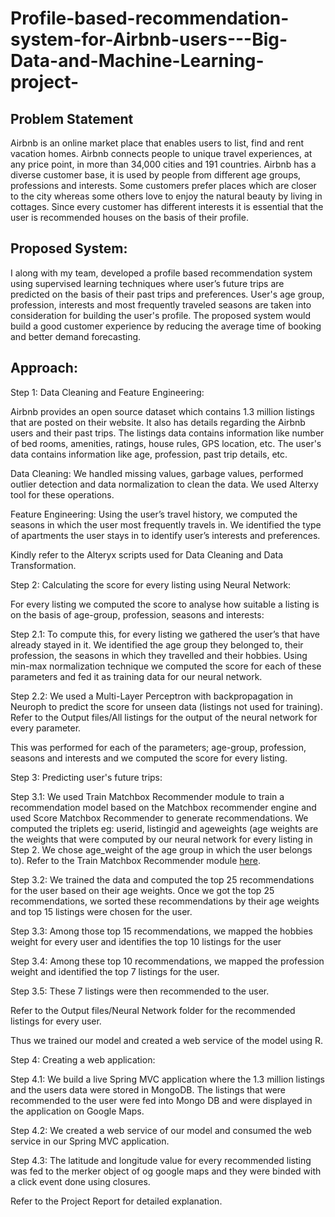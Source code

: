# Profile-based-recommendation-system-for-Airbnb-users---Big-Data-and-Machine-Learning-project-

## Problem Statement
Airbnb is an online market place that enables users to list, find and rent vacation homes. Airbnb connects people to unique travel experiences, at any price point, in more than 34,000 cities and 191 countries. Airbnb has a diverse customer base, it is used by people from different age groups, professions and interests. Some customers prefer places which are closer to the city whereas some others love to enjoy the natural beauty by living in cottages. Since every customer has different interests it is essential that the user is recommended houses on the basis of their profile.

## Proposed System:
I along with my team, developed a profile based recommendation system using supervised learning techniques where user’s future trips are predicted on the basis of their past trips and preferences. User's age group, profession, interests and most frequently traveled seasons are taken into consideration for building the user's profile. The proposed system would build a good customer experience by reducing the average time of booking and better demand forecasting. 

## Approach:
 
Step 1: Data Cleaning and Feature Engineering:

Airbnb provides an open source dataset which contains 1.3 million listings that are posted on their website. It also has details regarding the Airbnb users and their past trips. The listings data contains information like number of bed rooms, amenities, ratings, house rules, GPS location, etc. The user's data contains information like age, profession, past trip details, etc. 

Data Cleaning: We handled missing values, garbage values, performed outlier detection and data normalization to clean the data. We used Alterxy tool for these operations.

Feature Engineering: Using the user’s travel history, we computed the seasons in which the user most frequently travels in. We identified the type of apartments the user stays in to identify user’s interests and preferences.

Kindly refer to the Alteryx scripts used for Data Cleaning and Data Transformation.

Step 2: Calculating the score for every listing using Neural Network:

For every listing we computed the score to analyse how suitable a listing is on the basis of age-group, profession, seasons and interests:

  Step 2.1: To compute this, for every listing we gathered the user’s that have already stayed in it. We identified the age group they       belonged to, their profession, the seasons in which they travelled and their hobbies. Using min-max normalization technique we           computed the score for each of these parameters and fed it as training data for our neural network. 
  
  Step 2.2: We used a Multi-Layer Perceptron with backpropagation in Neuroph to predict the score for unseen data (listings not used for   training). Refer to the Output files/All listings for the output of the neural network for every parameter. 
  
This was performed for each of the parameters; age-group, profession, seasons and interests and we computed the score for every listing.

Step 3: Predicting user's future trips:
    
  Step 3.1: We used Train Matchbox Recommender module to train a recommendation model based on the Matchbox recommender engine and used   Score Matchbox Recommender to generate recommendations. We computed the triplets eg: userid, listingid and ageweights (age weights are   the weights that were computed by our neural network for every listing in Step 2. We chose age_weight of the age group in which the     user belongs to). Refer to the Train Matchbox Recommender module [here](https://msdn.microsoft.com/en-us/library/azure/dn905987.aspx). 
  
  Step 3.2: We trained the data and computed the top 25 recommendations for the user based on their age weights. Once we got the top 25   recommendations, we sorted these recommendations by their age weights and top 15 listings were chosen for the user.
  
  Step 3.3: Among those top 15 recommendations, we mapped the hobbies weight for every user and identifies the top 10 listings for the     user
  
  Step 3.4: Among these top 10 recommendations, we mapped the profession weight and identified the top 7 listings for the user. 
  
  Step 3.5: These 7 listings were then recommended to the user.
  
  Refer to the Output files/Neural Network folder for the recommended listings for every user.
  
Thus we trained our model and created a web service of the model using R. 

Step 4: Creating a web application:

  Step 4.1: We build a live Spring MVC application where the 1.3 million listings and the users data were stored in MongoDB. The           listings that were recommended to the user were fed into Mongo DB and were displayed in the application on Google Maps.

  Step 4.2: We created a web service of our model and consumed the web service in our Spring MVC application.
  
  Step 4.3: The latitude and longitude value for every recommended listing was fed to the merker object of og google maps and they were   binded with a click event done using closures.

Refer to the Project Report for detailed explanation.

  
  

